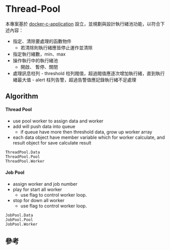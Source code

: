 # Thread-Pool

本專案基於 [docker-c-application](https://github.com/eastmoon/docker-c-application) 設立，並規劃與設計執行緒池功能，以符合下述內容：

+ 指定、清除要處理的函數物件
    - 若清除則執行緒應皆停止運作並清除
+ 指定執行緒數，min、max
+ 操作執行中的執行緒池
    - 開啟、 暫停、關閉
+ 處理訊息柱列
		- threshold 柱列閥值，超過閥值應逐次增加執行緒，直到執行緒最大值
		- alert 柱列告警，超過告警值應記錄執行緒不足處理

## Algorithm

#### Thread Pool

+ use pool worker to assign data and worker
+ add will push data into queue
    - if queue have more then threshold data, grow up worker array
+ each data object have member variable which for worker calculate, and result object for save calculate result

```
ThreadPool.Data
ThreadPool.Pool
ThreadPool.Worker
```

#### Job Pool

+ assign worker and job number
+ play for start all worker
    - use flag to control worker loop.
+ stop for down all worker
    - use flag to control worker loop.

```
JobPool.Data
JobPool.Pool
JobPool.Worker
```

## 參考
